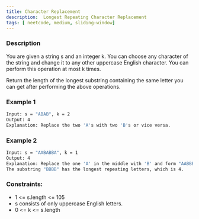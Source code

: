 ```yaml
---
title: Character Replacement
description:  Longest Repeating Character Replacement
tags: [ neetcode, medium, sliding-window]
---
```


### Description

You are given a string s and an integer k. You can choose any character of the string and change it to any other uppercase English character. You can perform this operation at most k times.

Return the length of the longest substring containing the same letter you can get after performing the above operations.

### Example 1
```bash
Input: s = "ABAB", k = 2
Output: 4
Explanation: Replace the two 'A's with two 'B's or vice versa.
```

### Example 2
```bash
Input: s = "AABABBA", k = 1
Output: 4
Explanation: Replace the one 'A' in the middle with 'B' and form "AABBBBA".
The substring "BBBB" has the longest repeating letters, which is 4.
```

### Constraints:

- 1 <= s.length <= 105
- s consists of only uppercase English letters.
- 0 <= k <= s.length
